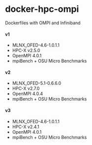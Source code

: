 # docker-hpc-ompi
Dockerfiles with OMPI and Infiniband

#### v1

- MLNX_OFED-4.6-1.0.1.1
- HPC-X v2.5.0
- OpenMPI 4.0.1
- mpiBench + OSU Micro Benchmarks

#### v2

- MLNX_OFED-5.1-0.6.6.0
- HPC-X v2.7.0
- OpenMPI 4.0.4
- mpiBench + OSU Micro Benchmarks


#### v3

- MLNX_OFED-4.6-1.0.1.1
- HPC-X v2.4.1
- OpenMPI 4.0.1
- mpiBench + OSU Micro Benchmarks
